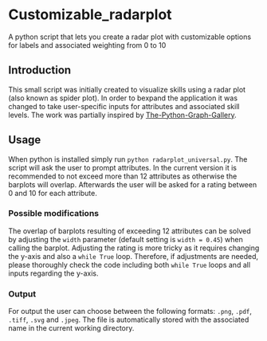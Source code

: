 # Customizable_radarplot

A python script that lets you create a radar plot with customizable options for labels and associated weighting from 0 to 10

## Introduction

This small script was initially created to visualize skills using a radar plot (also known as spider plot). In order to bexpand the application it was changed to take user-specific inputs for attributes and associated skill levels. The work was partially inspired by [The-Python-Graph-Gallery](https://github.com/holtzy/The-Python-Graph-Gallery).

## Usage

When python is installed simply run `python radarplot_universal.py`. The script will ask the user to prompt attributes. In the current version it is recommended to not exceed more than 12 attributes as otherwise the barplots will overlap. Afterwards the user will be asked for a rating between 0 and 10 for each attribute.

### Possible modifications

The overlap of barplots resulting of exceeding 12 attributes can be solved by adjusting the `width` parameter (default setting is `width = 0.45`) when calling the barplot. Adjusting the rating is more tricky as it requires changing the y-axis and also a `while True` loop. Therefore, if adjustments are needed, please thoroughly check the code including both `while True` loops and all inputs regarding the y-axis.

### Output

For output the user can choose between the following formats: `.png`, `.pdf`, `.tiff`, `.svg` and `.jpeg`. The file is automatically stored with the associated name in the current working directory.
